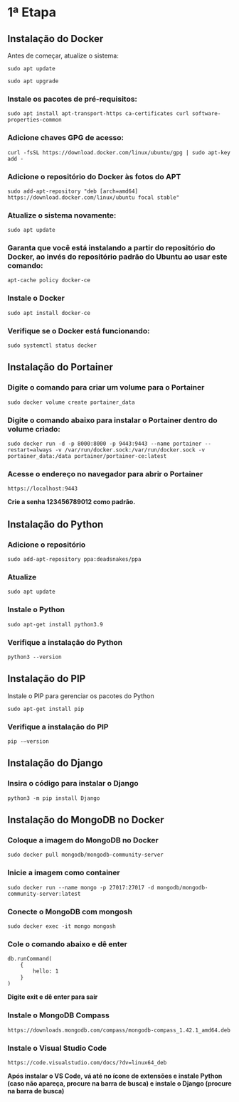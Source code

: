 # 1ª Etapa

## Instalação do Docker

Antes de começar, atualize o sistema:

```
sudo apt update
```
```
sudo apt upgrade
```


### Instale os pacotes de pré-requisitos:

```
sudo apt install apt-transport-https ca-certificates curl software-properties-common
```

### Adicione chaves GPG de acesso:

```
curl -fsSL https://download.docker.com/linux/ubuntu/gpg | sudo apt-key add -
```
### Adicione o repositório do Docker às fotos do APT

```
sudo add-apt-repository "deb [arch=amd64] https://download.docker.com/linux/ubuntu focal stable"
```


### Atualize o sistema novamente:

```
sudo apt update
```

### Garanta que você está instalando a partir do repositório do Docker, ao invés do repositório padrão do Ubuntu ao usar este comando:

```
apt-cache policy docker-ce
```
### Instale o Docker
```
sudo apt install docker-ce
```

### Verifique se o Docker está funcionando:
```
sudo systemctl status docker
```

## Instalação do Portainer

### Digite o comando para criar um volume para o Portainer
```
sudo docker volume create portainer_data
```

### Digite o comando abaixo para instalar o Portainer dentro do volume criado:

```
sudo docker run -d -p 8000:8000 -p 9443:9443 --name portainer --restart=always -v /var/run/docker.sock:/var/run/docker.sock -v portainer_data:/data portainer/portainer-ce:latest
```

### Acesse o endereço no navegador para abrir o Portainer
```
https://localhost:9443
```
**Crie a senha 123456789012 como padrão.**


## Instalação do Python

### Adicione o repositório
```
sudo add-apt-repository ppa:deadsnakes/ppa
```

### Atualize
```
sudo apt update
```

### Instale o Python

```
sudo apt-get install python3.9
```

### Verifique a instalação do Python
```
python3 --version
```

## Instalação do PIP
Instale o PIP para gerenciar os pacotes do Python
```
sudo apt-get install pip
```

### Verifique a instalação do PIP
```
pip -–version
```

## Instalação do Django

### Insira o código para instalar o Django
```
python3 -m pip install Django
```

## Instalação do MongoDB no Docker

### Coloque a imagem do MongoDB no Docker
```
sudo docker pull mongodb/mongodb-community-server
```

### Inicie a imagem como container
```
sudo docker run --name mongo -p 27017:27017 -d mongodb/mongodb-community-server:latest
```

### Conecte o MongoDB com mongosh
```
sudo docker exec -it mongo mongosh
```

### Cole o comando abaixo e dê enter
```
db.runCommand(
	{
		hello: 1
	}
)
```

**Digite exit e dê enter para sair**

### Instale o MongoDB Compass
```
https://downloads.mongodb.com/compass/mongodb-compass_1.42.1_amd64.deb
```

### Instale o Visual Studio Code
```
https://code.visualstudio.com/docs/?dv=linux64_deb
```

**Após instalar o VS Code, vá até no ícone de extensões e instale Python (caso não apareça, procure na barra de busca) e instale o Django (procure na barra de busca)**











